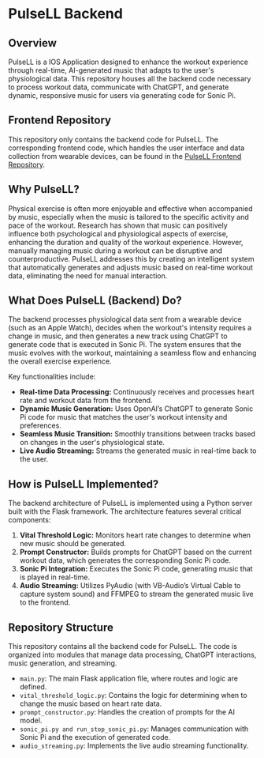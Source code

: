 # PulseLL Backend

## Overview

PulseLL is a IOS Application designed to enhance the workout experience through real-time, AI-generated music that adapts to the user's physiological data. This repository houses all the backend code necessary to process workout data, communicate with ChatGPT, and generate dynamic, responsive music for users via generating code for Sonic Pi.

## Frontend Repository

This repository only contains the backend code for PulseLL. The corresponding frontend code, which handles the user interface and data collection from wearable devices, can be found in the [PulseLL Frontend Repository](https://github.com/your-username/pulseLL-frontend).

## Why PulseLL?

Physical exercise is often more enjoyable and effective when accompanied by music, especially when the music is tailored to the specific activity and pace of the workout. Research has shown that music can positively influence both psychological and physiological aspects of exercise, enhancing the duration and quality of the workout experience. However, manually managing music during a workout can be disruptive and counterproductive. PulseLL addresses this by creating an intelligent system that automatically generates and adjusts music based on real-time workout data, eliminating the need for manual interaction.

## What Does PulseLL (Backend) Do?

The backend processes physiological data sent from a wearable device (such as an Apple Watch), decides when the workout's intensity requires a change in music, and then generates a new track using ChatGPT to generate code that is executed in Sonic Pi. The system ensures that the music evolves with the workout, maintaining a seamless flow and enhancing the overall exercise experience.

Key functionalities include:

- **Real-time Data Processing:** Continuously receives and processes heart rate and workout data from the frontend.
- **Dynamic Music Generation:** Uses OpenAI’s ChatGPT to generate Sonic Pi code for music that matches the user's workout intensity and preferences.
- **Seamless Music Transition:** Smoothly transitions between tracks based on changes in the user's physiological state.
- **Live Audio Streaming:** Streams the generated music in real-time back to the user.

## How is PulseLL Implemented?

The backend architecture of PulseLL is implemented using a Python server built with the Flask framework. The architecture features several critical components:

1. **Vital Threshold Logic:** Monitors heart rate changes to determine when new music should be generated.
2. **Prompt Constructor:** Builds prompts for ChatGPT based on the current workout data, which generates the corresponding Sonic Pi code.
3. **Sonic Pi Integration:** Executes the Sonic Pi code, generating music that is played in real-time.
4. **Audio Streaming:** Utilizes PyAudio (with VB-Audio’s Virtual Cable to capture system sound) and FFMPEG to stream the generated music live to the frontend.

## Repository Structure

This repository contains all the backend code for PulseLL. The code is organized into modules that manage data processing, ChatGPT interactions, music generation, and streaming. 

- `main.py`: The main Flask application file, where routes and logic are defined.
- `vital_threshold_logic.py`: Contains the logic for determining when to change the music based on heart rate data.
- `prompt_constructor.py`: Handles the creation of prompts for the AI model.
- `sonic_pi.py and run_stop_sonic_pi.py`: Manages communication with Sonic Pi and the execution of generated code.
- `audio_streaming.py`: Implements the live audio streaming functionality.
